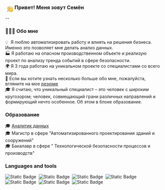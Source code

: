 ### <img alt="!" src="./assets/Hand%20Wave.gif" width='30' align="left"/> Привет! Меня зовут Семён
--
###  👨🏻‍💻&nbsp;Обо мне
💡 &nbsp;Я люблю автоматизировать работу и влиять на решения бизнеса. Именно это позволяет мне делать анализ данных. <br>
🏭&nbsp;Я работаю на опасном производственном объекте и реализую проект по анализу тренда событий в сфере безопасности. <br>
🌍&nbsp;Я 3 года работаю на уникальном проекте со специалистами со всего мира. <br>
📜&nbsp;Если вы хотите узнать несколько больше обо мне, пожалуйста, вгляните на мое [резюме](https://disk.yandex.ru/i/CMS-4MfPYzBA9w) <br>
🎓&nbsp;Я считаю, что уникальный специалист – это человек с широким кругозором; человек, совмещающий грани различных направлений и формирующий нечто особенное. Об этом в блоке образование. <br>

### Образование
🎓 [Аналитик данных](https://lab.karpov.courses/certificate/760a0896-5896-4f46-8157-f333117f8e17/) <br>
🎓 Магистр в сфере "Автоматизированного проектирования зданий и сооружений" <br>
🎓 Бакалавр в сфере " Технологической безопасности процессов и производств"

### Languages and tools
![Static Badge](https://img.shields.io/badge/Python-blue?logo=python&labelColor=grey)&nbsp;
![Static Badge](https://img.shields.io/badge/Airflow%202.2-blue?logo=apacheairflow&labelColor=grey)&nbsp;
![Static Badge](https://img.shields.io/badge/PostgreSQL-blue?logo=postgresql&logoColor=white&labelColor=grey)&nbsp;
![Static Badge](https://img.shields.io/badge/GitLab-blue?logo=gitlab&labelColor=grey)&nbsp;
![Static Badge](https://img.shields.io/badge/ClickHouse-blue?logo=clickhouse&labelColor=grey)&nbsp;
![Static Badge](https://img.shields.io/badge/Tableau-blue?logo=tableau&labelColor=grey)&nbsp;
![Static Badge](https://img.shields.io/badge/Power%20BI-blue?logo=powerbi&labelColor=grey)&nbsp;






<!--
**s-belikhin/s-belikhin** is a ✨ _special_ ✨ repository because its `README.md` (this file) appears on your GitHub profile.

Here are some ideas to get you started:

- 🔭 I’m currently working on ...
- 🌱 I’m currently learning ...
- 👯 I’m looking to collaborate on ...
- 🤔 I’m looking for help with ...
- 💬 Ask me about ...
- 📫 How to reach me: ...
- 😄 Pronouns: ...
- ⚡ Fun fact: ...
-->
